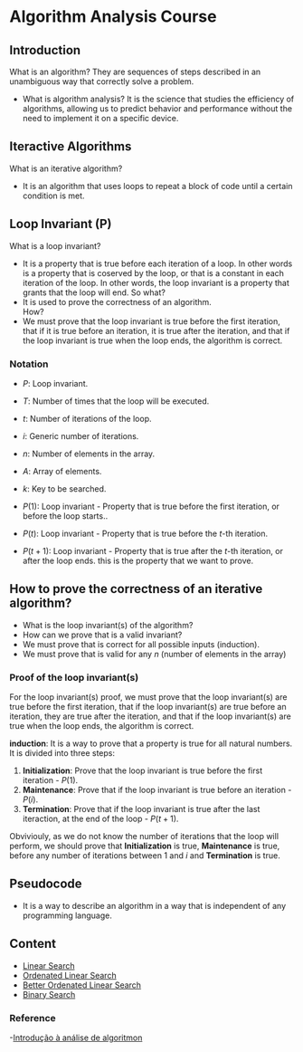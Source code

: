 # Algorithm Analysis Course

## Introduction
What is an algorithm?
They are sequences of steps described in an unambiguous way that correctly solve a problem.

- What is algorithm analysis?
It is the science that studies the efficiency of algorithms, allowing us to predict behavior and performance without the need to implement it on a specific device.

## Iteractive Algorithms
What is an iterative algorithm?
- It is an algorithm that uses loops to repeat a block of code until a certain condition is met.

## Loop Invariant (P)

What is a loop invariant?
- It is a property that is true before each iteration of a loop. In other words is a property that is coserved by the loop, or that is a constant in each iteration of the loop. In other words, the loop invariant is a property that grants that the loop will end.
So what?
- It is used to prove the correctness of an algorithm.\
How?
- We must prove that the loop invariant is true before the first iteration, that if it is true before an iteration, it is true after the iteration, and that if the loop invariant is true when the loop ends, the algorithm is correct.

### Notation
- $P$: Loop invariant.
- $T$: Number of times that the loop will be executed.
- $t$: Number of iterations of the loop.
- $i$: Generic number of iterations.
- $n$: Number of elements in the array.
- $A$: Array of elements.
- $k$: Key to be searched.

- $P(1)$: Loop invariant - Property that is true before the first iteration, or before the loop starts..
- $P(t)$: Loop invariant - Property that is true before the $t$-th iteration.
- $P(t+1)$: Loop invariant - Property that is true after the $t$-th iteration, or after the loop ends. this is the property that we want to prove.

## How to prove the correctness of an iterative algorithm?

- What is the loop invariant(s) of the algorithm?
- How can we prove that is a valid invariant?
- We must prove that is correct for all possible inputs (induction).
- We must prove that is valid for any $n$ (number of elements in the array)
  
### Proof of the loop invariant(s)
For the loop invariant(s) proof, we must prove that the loop invariant(s) are true before the first iteration, that if the loop invariant(s) are true before an iteration, they are true after the iteration, and that if the loop invariant(s) are true when the loop ends, the algorithm is correct.

**induction**: It is a way to prove that a property is true for all natural numbers. It is divided into three steps:

1. **Initialization**: Prove that the loop invariant is true before the first iteration - $P(1)$.
2. **Maintenance**: Prove that if the loop invariant is true before an iteration - $P(i)$.
3. **Termination**: Prove that if the loop invariant is true after the last iteraction, at the end of the loop - $P(t+1)$.

Obviviouly, as we do not know the number of iterations that the loop will perform, we should prove that **Initialization** is true, **Maintenance** is true, before any number of iterations between $1$ and $i$ and **Termination** is true.

## Pseudocode
- It is a way to describe an algorithm in a way that is independent of any programming language.

## Content
- [Linear Search](linear_search.md)
- [Ordenated Linear Search](ordenated_linear_search.md)
- [Better Ordenated Linear Search](better_ordenated_linear_search.md)
- [Binary Search](binary_search.md)

### Reference

-[Introdução à análise de algoritmon](https://www.youtube.com/watch?v=_HBTCUNPxOg&list=PLncEdvQ20-mgGanwuFczm-4IwIdIcIiha&index=1)
